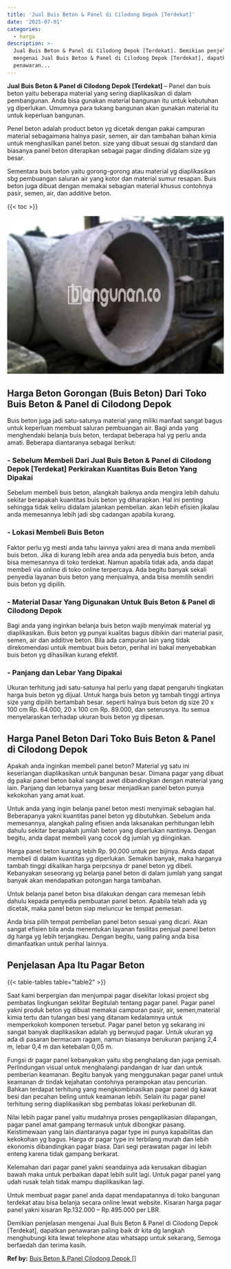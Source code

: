 ```yaml
---
title: 'Jual Buis Beton & Panel di Cilodong Depok [Terdekat]'
date: '2025-07-01'
categories:
  - harga
description: >-
  Jual Buis Beton & Panel di Cilodong Depok [Terdekat]. Demikian penjelasan
  mengenai Jual Buis Beton & Panel di Cilodong Depok [Terdekat], dapatkan
  penawaran...
---
```


**Jual Buis Beton & Panel di Cilodong Depok \[Terdekat\]** – Panel dan buis beton yaitu beberapa material yang sering diaplikasikan di dalam pembangunan. Anda bisa gunakan material bangunan itu untuk kebutuhan yg diperlukan. Umumnya para tukang bangunan akan gunakan material itu untuk keperluan bangunan.

Penel beton adalah product beton yg dicetak dengan pakai campuran material sebagaimana halnya pasir, semen, air dan tambahan bahan kimia untuk menghasilkan panel beton. size yang dibuat sesuai dg standard dan biasanya panel beton diterapkan sebagai pagar dinding didalam size yg besar.

Sementara buis beton yaitu gorong-gorong atau material yg diaplikasikan sbg pembuangan saluran air yang kotor dan material sumur resapan. Buis beton juga dibuat dengan memakai sebagian material khusus contohnya pasir, semen, air, dan additive beton.

{{< toc >}}

![Jual Buis Beton & Panel di Cilodong Depok [Terdekat]](/images/jual-panel-buis-beton-murah-05.png)

## Harga Beton Gorongan (Buis Beton) Dari Toko Buis Beton & Panel di Cilodong Depok

Buis beton juga jadi satu-satunya material yang miliki manfaat sangat bagus untuk keperluan membuat saluran pembuangan air. Bagi anda yang menghendaki belanja buis beton, terdapat beberapa hal yg perlu anda amati. Beberapa diantaranya sebagai berikut:

### \- Sebelum Membeli Dari Jual Buis Beton & Panel di Cilodong Depok \[Terdekat\] Perkirakan Kuantitas Buis Beton Yang Dipakai

Sebelum membeli buis beton, alangkah baiknya anda mengira lebih dahulu sekitar berapakah kuantitas buis beton yg diharapkan. Hal ini penting sehingga tidak keliru didalam jalankan pembelian. akan lebih efisien jikalau anda memesannya lebih jadi sbg cadangan apabila kurang.

### \- Lokasi Membeli Buis Beton

Faktor perlu yg mesti anda tahu lainnya yakni area di mana anda membeli buis beton. Jika di kurang lebih area anda ada penyedia buis beton, anda bisa memesannya di toko terdekat. Namun apabila tidak ada, anda dapat membeli via online di toko online terpercaya. Ada begitu banyak sekali penyedia layanan buis beton yang menjualnya, anda bisa memilih sendiri buis beton yg dipilih.

### \- Material Dasar Yang Digunakan Untuk Buis Beton & Panel di Cilodong Depok

Bagi anda yang inginkan belanja buis beton wajib menyimak material yg diaplikasikan. Buis beton yg punyai kualitas bagus dibikin dari material pasir, semen, air dan additive beton. Bila ada campuran lain yang tidak direkomendasi untuk membuat buis beton, perihal ini bakal menyebabkan buis beton yg dihasilkan kurang efektif.

### \- Panjang dan Lebar Yang Dipakai

Ukuran terhitung jadi satu-satunya hal perlu yang dapat pengaruhi tingkatan harga buis beton yg dijual. Untuk harga buis beton yg tambah tinggi artinya size yang dipilih bertambah besar. seperti halnya buis beton dg size 20 x 100 cm Rp. 64.000, 20 x 100 cm Rp. 89.000, dan seterusnya. Itu semua menyelaraskan terhadap ukuran buis beton yg dipesan.

## Harga Panel Beton Dari Toko Buis Beton & Panel di Cilodong Depok

Apakah anda inginkan membeli panel beton? Material yg satu ini keseriangan diaplikasikan untuk bangunan besar. Dimana pagar yang dibuat dg pakai panel beton bakal sangat awet dibandingkan dengan material yang lain. Panjang dan lebarnya yang besar menjadikan panel beton punya kekokohan yang amat kuat.

Untuk anda yang ingin belanja panel beton mesti menyimak sebagian hal. Beberapanya yakni kuantitas panel beton yg dibutuhkan. Sebelum anda memesannya, alangkah paling efisien anda laksanakan perhitungan lebih dahulu sekitar berapakah jumlah beton yang diperlukan nantinya. Dengan begitu, anda dapat membeli yang cocok dg jumlah yg diinginkan.

Harga panel beton kurang lebih Rp. 90.000 untuk per bijinya. Anda dapat membeli di dalam kuantitas yg diperlukan. Semakin banyak, maka harganya tambah tinggi dikalikan harga perpcsnya dr panel beton yg dibeli. Kebanyakan seseorang yg belanja panel beton di dalam jumlah yang sangat banyak akan mendapatkan potongan harga tambahan.

Untuk belanja panel beton bisa dilakukan dengan cara memesan lebih dahulu kepada penyedia pembuatan panel beton. Apabila telah ada yg dicetak, maka panel beton siap meluncur ke tempat pemesan.

Anda bisa pilih tempat pembelian panel beton sesuai yang dicari. Akan sangat efisien bila anda menentukan layanan fasilitas penjual panel beton dg harga yg lebih terjangkau. Dengan begitu, uang paling anda bisa dimanfaatkan untuk perihal lainnya.

## Penjelasan Apa Itu Pagar Beton

{{< table-tables table="table2" >}}

Saat kami berpergian dan menjumpai pagar disekitar lokasi project sbg pembatas lingkungan seklitar Begitulah tentang pagar panel. Pagar panel yakni produk beton yg dibuat memakai campuran pasir, air, semen,material kimia tertu dan tulangan besi yang ditanam kedalamnya untuk memperkokoh komponen tersebut. Pagar panel beton yg sekarang ini sangat banyak diaplikasikan adalah yg berwujud pagar. Untuk ukuran yg ada di pasaran bermacam ragam, namun biasanya berukuran panjang 2,4 m, lebar 0,4 m dan ketebalan 0,05 m.

Fungsi dr pagar panel kebanyakan yaitu sbg penghalang dan juga pemisah. Perlindungan visual untuk menghalangi pandangan dr luar dan untuk pemberian keamanan. Begitu banyak yang menggunakan pagar panel untuk keamanan dr tindak kejahatan contohnya perampokan atau pencurian. Bahkan terdapat terhitung yang mengkombinasikan pagar panel dg kawat besi dan pecahan beling untuk keamanan lebih. Selain itu pagar panel terhitung sering diaplikasikan sbg pembatas lokasi perkebunan dll.

Nilai lebih pagar panel yaitu mudahnya proses pengaplikasian dilapangan, pagar panel amat gampang termasuk untuk dibongkar pasang. Keistimewaan yang lain diantaranya pagar type ini punya kapabilitas dan kekokohan yg bagus. Harga dr pagar type ini terbilang murah dan lebih ekonomis dibandingkan pagar biasa. Dari segi perawatan pagar ini lebih enteng karena tidak gampang berkarat.

Kelemahan dari pagar panel yakni seandainya ada kerusakan dibagian bawah maka untuk perbaikan dapat lebih sulit lagi. Untuk pagar panel yang udah rusak telah tidak mampu diaplikasikan lagi.

Untuk membuat pagar panel anda dapat mendapatannya di toko bangunan terdekat atau bisa belanja secara online lewat website. Kisaran harga pagar panel yakni kisaran Rp.132.000 – Rp.495.000 per LBR.

Demikian penjelasan mengenai Jual Buis Beton & Panel di Cilodong Depok \[Terdekat\], dapatkan penawaran paling baik dr kita dg langkah menghubungi kita lewat telephone atau whatsapp untuk sekarang, Semoga berfaedah dan terima kasih.

**Ref by:** [Buis Beton & Panel Cilodong Depok []](https://id.wikipedia.org/wiki/Buis)
